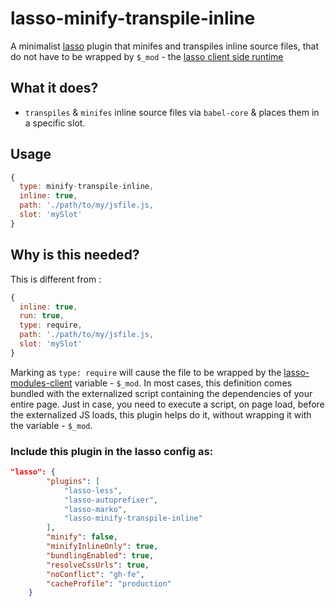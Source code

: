 # lasso-minify-transpile-inline

A minimalist [lasso](https://github.com/lasso-js/lasso) plugin that minifes and transpiles inline source files, that do not have to be wrapped by `$_mod` - the [lasso client side runtime](https://github.com/lasso-js/lasso-modules-client)

## What it does?
- `transpiles` & `minifes` inline source files via `babel-core` & places them in a specific slot.

## Usage

```javascript
{
  type: minify-transpile-inline,
  inline: true,
  path: './path/to/my/jsfile.js,
  slot: 'mySlot'
}
```

## Why is this needed?
This is different from :


```javascript
{
  inline: true,
  run: true,
  type: require,
  path: './path/to/my/jsfile.js,
  slot: 'mySlot'
}
```
Marking as `type: require` will cause the file to be wrapped by the [lasso-modules-client](https://github.com/lasso-js/lasso-modules-client) variable - `$_mod`. In most cases, this definition comes bundled with the externalized script containing the dependencies of your entire page. Just in case, you need to execute a script, on page load, before the externalized JS loads, this plugin helps do it, without wrapping it with the variable - `$_mod`.

### Include this plugin in the lasso config as:

```json
"lasso": {
        "plugins": [
            "lasso-less",
            "lasso-autoprefixer",
            "lasso-marko",
            "lasso-minify-transpile-inline"
        ],
        "minify": false,
        "minifyInlineOnly": true,
        "bundlingEnabled": true,
        "resolveCssUrls": true,
        "noConflict": "gh-fe",
        "cacheProfile": "production"
    }

```
